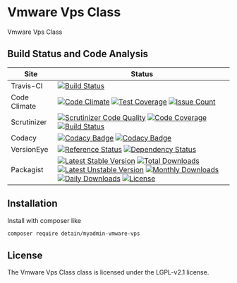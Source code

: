 # Vmware Vps Class

Vmware Vps Class

## Build Status and Code Analysis

Site          | Status
--------------|---------------------------
Travis-CI     | [![Build Status](https://travis-ci.org/detain/myadmin-vmware-vps.svg?branch=master)](https://travis-ci.org/detain/myadmin-vmware-vps)
Code Climate  | [![Code Climate](https://codeclimate.com/github/detain/myadmin-vmware-vps/badges/gpa.svg)](https://codeclimate.com/github/detain/myadmin-vmware-vps) [![Test Coverage](https://codeclimate.com/github/detain/myadmin-vmware-vps/badges/coverage.svg)](https://codeclimate.com/github/detain/myadmin-vmware-vps/coverage) [![Issue Count](https://codeclimate.com/github/detain/myadmin-vmware-vps/badges/issue_count.svg)](https://codeclimate.com/github/detain/myadmin-vmware-vps)
Scrutinizer   | [![Scrutinizer Code Quality](https://scrutinizer-ci.com/g/myadmin-plugins/myadmin-vmware-vps/badges/quality-score.png?b=master)](https://scrutinizer-ci.com/g/myadmin-plugins/myadmin-vmware-vps/?branch=master) [![Code Coverage](https://scrutinizer-ci.com/g/myadmin-plugins/myadmin-vmware-vps/badges/coverage.png?b=master)](https://scrutinizer-ci.com/g/myadmin-plugins/myadmin-vmware-vps/?branch=master) [![Build Status](https://scrutinizer-ci.com/g/myadmin-plugins/myadmin-vmware-vps/badges/build.png?b=master)](https://scrutinizer-ci.com/g/myadmin-plugins/myadmin-vmware-vps/build-status/master)
Codacy        | [![Codacy Badge](https://api.codacy.com/project/badge/Grade/226251fc068f4fd5b4b4ef9a40011d06)](https://www.codacy.com/app/detain/myadmin-vmware-vps) [![Codacy Badge](https://api.codacy.com/project/badge/Coverage/25fa74eb74c947bf969602fcfe87e349)](https://www.codacy.com/app/detain/myadmin-vmware-vps?utm_source=github.com&utm_medium=referral&utm_content=detain/myadmin-vmware-vps&utm_campaign=Badge_Coverage)
VersionEye    | [![Reference Status](https://www.versioneye.com/php/detain:myadmin-vmware-vps/reference_badge.svg?style=flat)](https://www.versioneye.com/php/detain:myadmin-vmware-vps/references) [![Dependency Status](https://www.versioneye.com/user/projects/592f7318bafc5500414dfd2a/badge.svg?style=flat-square)](https://www.versioneye.com/user/projects/592f7318bafc5500414dfd2a)
Packagist     | [![Latest Stable Version](https://poser.pugx.org/detain/myadmin-vmware-vps/version)](https://packagist.org/packages/detain/myadmin-vmware-vps) [![Total Downloads](https://poser.pugx.org/detain/myadmin-vmware-vps/downloads)](https://packagist.org/packages/detain/myadmin-vmware-vps) [![Latest Unstable Version](https://poser.pugx.org/detain/myadmin-vmware-vps/v/unstable)](//packagist.org/packages/detain/myadmin-vmware-vps) [![Monthly Downloads](https://poser.pugx.org/detain/myadmin-vmware-vps/d/monthly)](https://packagist.org/packages/detain/myadmin-vmware-vps) [![Daily Downloads](https://poser.pugx.org/detain/myadmin-vmware-vps/d/daily)](https://packagist.org/packages/detain/myadmin-vmware-vps) [![License](https://poser.pugx.org/detain/myadmin-vmware-vps/license)](https://packagist.org/packages/detain/myadmin-vmware-vps)


## Installation

Install with composer like

```sh
composer require detain/myadmin-vmware-vps
```

## License

The Vmware Vps Class class is licensed under the LGPL-v2.1 license.


